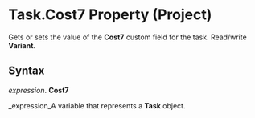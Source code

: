 
# Task.Cost7 Property (Project)

Gets or sets the value of the  **Cost7** custom field for the task. Read/write **Variant**.


## Syntax

 _expression_. **Cost7**

 _expression_A variable that represents a  **Task** object.

